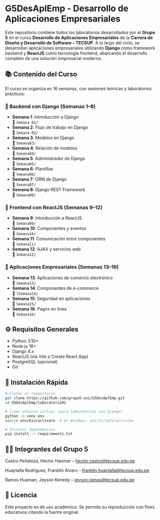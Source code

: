 # G5DesAplEmp - Desarrollo de Aplicaciones Empresariales

Este repositorio contiene todos los laboratorios desarrollados por el **Grupo 5** en el curso **Desarrollo de Aplicaciones Empresariales** de la **Carrera de Diseño y Desarrollo de Software – TECSUP**. A lo largo del ciclo, se desarrollan aplicaciones empresariales utilizando **Django** como framework backend y **ReactJS** como tecnología frontend, abarcando el desarrollo completo de una solución empresarial moderna.

## 📚 Contenido del Curso

El curso se organiza en 16 semanas, con sesiones teóricas y laboratorios prácticos:

### 🧩 Backend con Django (Semanas 1–8)

- **Semana 1**: Introducción a Django  
  📁 `Semana 01/`  
- **Semana 2**: Flujo de trabajo en Django  
  📁 `Semana 02/`  
- **Semana 3**: Modelos en Django  
  📁 `Semana03/`  
- **Semana 4**: Relación de modelos  
  📁 `Semana04/`  
- **Semana 5**: Administrador de Django  
  📁 `Semana05/`  
- **Semana 6**: Plantillas  
  📁 `Semana06/`  
- **Semana 7**: ORM de Django  
  📁 `Semana07/`  
- **Semana 8**: Django REST Framework  
  📁 `Semana08/`  

### 🎨 Frontend con ReactJS (Semanas 9–12)

- **Semana 9**: Introducción a ReactJS  
  📁 `Semana09/`  
- **Semana 10**: Componentes y eventos  
  📁 `Semana10/`  
- **Semana 11**: Comunicación entre componentes  
  📁 `Semana11/`  
- **Semana 12**: AJAX y servicios web  
  📁 `Semana12/`  

### 🛒 Aplicaciones Empresariales (Semanas 13–16)

- **Semana 13**: Aplicaciones de comercio electrónico  
  📁 `Semana13/`  
- **Semana 14**: Componentes de e-commerce  
  📁 `lSemana14/`  
- **Semana 15**: Seguridad en aplicaciones  
  📁 `Semana15/`  
- **Semana 16**: Pagos en línea  
  📁 `Semana16/`  

## ⚙️ Requisitos Generales

- Python 3.10+
- Node.js 18+
- Django 4.x
- ReactJS (via Vite o Create React App)
- PostgreSQL (opcional)
- Git

## 🚀 Instalación Rápida

```bash
# Clonar el repositorio
git clone https://github.com/grupo5-uni/G5DesAplEmp.git
cd G5DesAplEmp/laboratorio01

# Crear entorno virtual (para laboratorios con Django)
python -m venv env
source env/bin/activate  # En Windows: env\Scripts\activate

# Instalar dependencias
pip install -r requirements.txt
```

## 👨‍💻 Integrantes del Grupo 5
Castro Peñaloza, Hector Hanmer – hector.castro@tecsup.edu.pe

Huaytalla Rodriguez, Franklin Alvaro - franklin.huaytalla@tecsup.edu.pe

Ramos Huaman, Jeyson Kenedy – jeyson.ramos@tecsup.edu.pe

## 📄 Licencia
Este proyecto es de uso académico.
Se permite su reproducción con fines educativos citando la fuente original.
